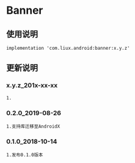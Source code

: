 Banner
===

使用说明
---
```
implementation 'com.liux.android:banner:x.y.z'
```

更新说明
---
### x.y.z_201x-xx-xx
    1.

### 0.2.0_2019-08-26
    1.支持库迁移至AndroidX

### 0.1.0_2018-10-14
    1.发布0.1.0版本